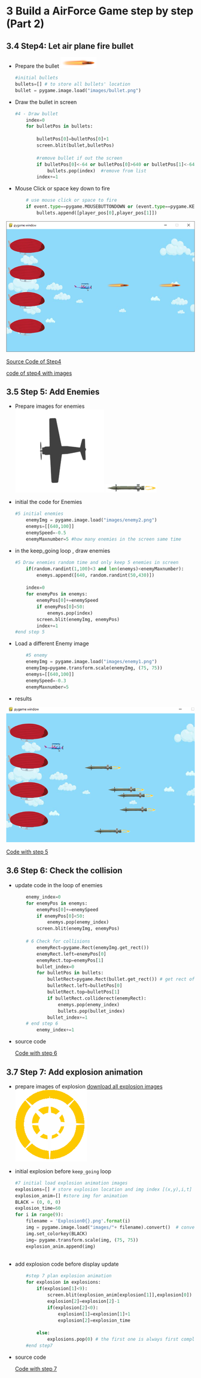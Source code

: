 # 3 Build a AirForce Game step by step (Part 2)

## 3.4 Step4: Let air plane fire bullet

- Prepare the bullet
  ![bullet](../python/2_LearnPython/codes/PyGameSteps/images/bullet.png)

    ```python
    #initial bullets
    bullets=[] # to store all bullets' location
    bullet = pygame.image.load("images/bullet.png")
    ```

- Draw the bullet in screen
  
    ```python
    #4 - Draw bullet
        index=0 
        for bulletPos in bullets:

            bulletPos[0]=bulletPos[0]+1
            screen.blit(bullet,bulletPos)

            #remove bullet if out the screen
            if bulletPos[0]<-64 or bulletPos[0]>640 or bulletPos[1]<-64 or bulletPos[1]>480:
                bullets.pop(index)  #remove from list
            index+=1  
    
    ```

- Mouse Click or space key down to fire

    ```python
        # use mouse click or space to fire         
        if event.type==pygame.MOUSEBUTTONDOWN or (event.type==pygame.KEYDOWN and event.key==pygame.K_SPACE):
            bullets.append([player_pos[0],player_pos[1]]) 
    ```

![step4](../python/2_LearnPython/10.3.4_step4.png)

[Source Code of Step4](../python/2_LearnPython/codes/PyGameSteps/step4.py)

[code of step4 with images](../python/2_LearnPython/code/airforce_step4.zip)

## 3.5 Step 5: Add Enemies

- Prepare images for enemies  
![enemy-1](../python/2_LearnPython/codes/PyGameSteps/images/enemy1.png)
![enemy-2](../python/2_LearnPython/codes/PyGameSteps/images/enemy2.png)

- initial the code for Enemies
  
    ```python
    #5 initial enemies
        enemyImg = pygame.image.load("images/enemy2.png")
        enemys=[[640,100]]
        enemySpeed=-0.5
        enemyMaxnumber=5 #how many enemies in the screen same time
    ```

- in the keep_going loop , draw enemies

    ```python  
    #5 Draw enemies random time and only keep 5 enemies in screen
        if(random.randint(1,100)<3 and len(enemys)<enemyMaxnumber): 
            enemys.append([640, random.randint(50,430)]) 

        index=0
        for enemyPos in enemys:               
            enemyPos[0]+=enemySpeed
            if enemyPos[0]<50:
                enemys.pop(index)
            screen.blit(enemyImg, enemyPos)
            index+=1   
    #end step 5
    ```

- Load a different Enemy image

    ```python
        #5 enemy
        enemyImg = pygame.image.load("images/enemy1.png")
        enemyImg=pygame.transform.scale(enemyImg, (75, 75))
        enemys=[[640,100]]
        enemySpeed=-0.3
        enemyMaxnumber=5
    ```

- results
  
 ![step 5](../python/2_LearnPython/10.4.1_step5.png)

 [Code with step 5](../python/2_LearnPython/codes/PyGameSteps/step5.py)

## 3.6 Step 6: Check the collision

- update code in the loop of enemies

    ```python
        enemy_index=0
        for enemyPos in enemys:               
            enemyPos[0]+=enemySpeed
            if enemyPos[0]<50:
                enemys.pop(enemy_index)
            screen.blit(enemyImg, enemyPos)
            
        # 6 Check for collisions
            enemyRect=pygame.Rect(enemyImg.get_rect())
            enemyRect.left=enemyPos[0]
            enemyRect.top=enemyPos[1]
            bullet_index=0
            for bulletPos in bullets:
                bulletRect=pygame.Rect(bullet.get_rect()) # get rect of bullet image size
                bulletRect.left=bulletPos[0]
                bulletRect.top=bulletPos[1]            
                if bulletRect.colliderect(enemyRect):
                    enemys.pop(enemy_index)
                    bullets.pop(bullet_index)
                bullet_index+=1               
        # end step 6
            enemy_index+=1

    ```

- source code
  
  [Code with step 6](../python/2_LearnPython/codes/PyGameSteps/step6.py)

## 3.7 Step 7: Add explosion animation

- prepare images of explosion
  [download all explosion images](../python/2_LearnPython/codes/PyGameSteps/images/explosions.zip)
  ![explosions](../python/2_LearnPython/10.4.3_explosions.gif)
- initial explosion before `keep_going` loop

    ```python
    #7 initial load explosion animation images
    explosions=[] # store explosion location and img index [(x,y),i,t] 
    explosion_anim=[] #store img for animation
    BLACK = (0, 0, 0)
    explosion_time=60
    for i in range(9):
        filename = 'Explosion0{}.png'.format(i)
        img = pygame.image.load("images/"+ filename).convert()  # convert will create a copy that will draw more quickly on the screen.
        img.set_colorkey(BLACK)
        img= pygame.transform.scale(img, (75, 75))
        explosion_anim.append(img)
        
    ```

- add explosion code before display update
  
    ```python
        #step 7 plan explosion animation    
        for explosion in explosions:
            if(explosion[1]<9):
                screen.blit(explosion_anim[explosion[1]],explosion[0])
                explosion[2]=explosion[2]-1
                if(explosion[2]<0):     
                    explosion[1]=explosion[1]+1
                    explosion[2]=explosion_time
                    
            else:
                explosions.pop(0) # the first one is always first completed 
        #end step7
    ```

- source code
  
  [Code with step 7](../python/2_LearnPython/codes/PyGameSteps/step7.py)


